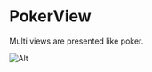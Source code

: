 # PokerView
Multi views are presented like poker.  

![Alt](https://github.com/amazingmanthere/PokerView/blob/master/display.gif)
